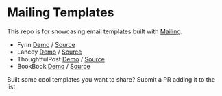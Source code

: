 # Mailing Templates

This repo is for showcasing email templates built with [Mailing](https://www.mailing.run).

- Fynn [Demo](https://fynn-mailing.vercel.app/) / [Source](https://github.com/sofn-xyz/mailing-templates/tree/main/fynn)
- Lancey [Demo](https://lancey-mailing.vercel.app/) / [Source](https://github.com/sofn-xyz/mailing-templates/tree/main/lancey)
- ThoughtfulPost [Demo](https://thoughtful-post-mailing.vercel.app/) / [Source](https://github.com/sofn-xyz/mailing-templates/tree/main/thoughtful-post)
- BookBook [Demo](https://book-book-mailing.vercel.app/) / [Source](https://github.com/sofn-xyz/mailing-templates/tree/main/book-book)

Built some cool templates you want to share? Submit a PR adding it to the list.
